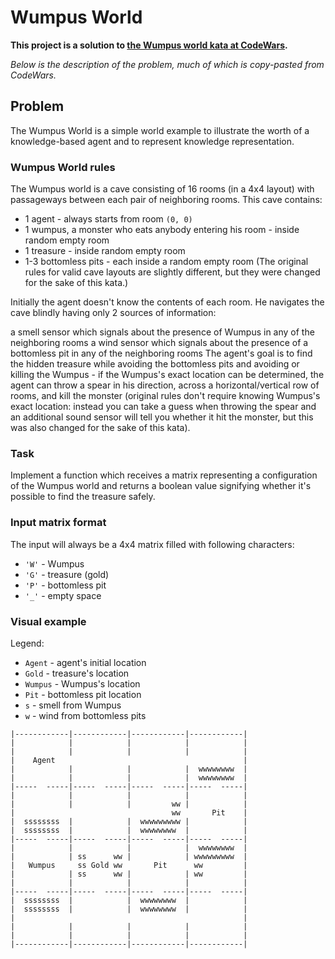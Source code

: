 # Wumpus World

**This project is a solution to [the Wumpus world kata at CodeWars](https://www.codewars.com/kata/625c70f8a071210030c8e22a/train/python).**

*Below is the description of the problem, much of which is copy-pasted from CodeWars.*

## Problem

The Wumpus World is a simple world example to illustrate the worth of a knowledge-based agent and to represent knowledge representation.

### Wumpus World rules

The Wumpus world is a cave consisting of 16 rooms (in a 4x4 layout) with passageways between each pair of neighboring rooms. This cave contains:

- 1 agent - always starts from room `(0, 0)`
- 1 wumpus, a monster who eats anybody entering his room - inside random empty room 
- 1 treasure - inside random empty room 
- 1-3 bottomless pits - each inside a random empty room
(The original rules for valid cave layouts are slightly different, but they were changed for the sake of this kata.)

Initially the agent doesn't know the contents of each room. He navigates the cave blindly having only 2 sources of information:

a smell sensor which signals about the presence of Wumpus in any of the neighboring rooms
a wind sensor which signals about the presence of a bottomless pit in any of the neighboring rooms
The agent's goal is to find the hidden treasure while avoiding the bottomless pits and avoiding or killing the Wumpus - if the Wumpus's exact location can be determined, the agent can throw a spear in his direction, across a horizontal/vertical row of rooms, and kill the monster (original rules don't require knowing Wumpus's exact location: instead you can take a guess when throwing the spear and an additional sound sensor will tell you whether it hit the monster, but this was also changed for the sake of this kata).

### Task

Implement a function which receives a matrix representing a configuration of the Wumpus world and returns a boolean value signifying whether it's possible to find the treasure safely.

### Input matrix format

The input will always be a 4x4 matrix filled with following characters:

- `'W'` - Wumpus
- `'G'` - treasure (gold)
- `'P'` - bottomless pit
- `'_'` - empty space


### Visual example

Legend:

- `Agent` - agent's initial location
- `Gold` - treasure's location
- `Wumpus` - Wumpus's location
- `Pit` - bottomless pit location
- `s` - smell from Wumpus
- `w` - wind from bottomless pits

```
|------------|------------|------------|------------|
|            |            |            |            |
|            |            |            |            |
|    Agent                                          |
|            |            |            |  wwwwwwww  |
|            |            |            |  wwwwwwww  |
|-----  -----|-----  -----|-----  -----|-----  -----|
|            |            |            |            |
|            |            |         ww |            |
|                                   ww       Pit    |
|  ssssssss  |            |  wwwwwwwww |            |
|  ssssssss  |            |  wwwwwwww  |            |
|-----  -----|-----  -----|-----  -----|-----  -----|
|            |            |            |  wwwwwwww  |
|            | ss      ww |            | wwwwwwwww  |
|   Wumpus     ss Gold ww       Pit      ww         |
|            | ss      ww |            | ww         |
|            |            |            |            |
|-----  -----|-----  -----|-----  -----|-----  -----|
|  ssssssss  |            |  wwwwwwww  |            |
|  ssssssss  |            |  wwwwwwww  |            |
|                                                   |
|            |            |            |            |
|            |            |            |            |
|------------|------------|------------|------------|
```